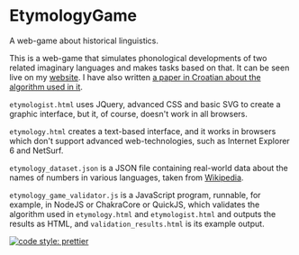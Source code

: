 # EtymologyGame
A web-game about historical linguistics.

This is a web-game that simulates phonological developments of two related imaginary languages and makes tasks based on that. It can be seen live on my [website](http://flatassembler.github.io/etymologist.html). I have also written [a paper in Croatian about the algorithm used in it](https://flatassembler.github.io/Fonoloska_evolucija_jezika.docx).

`etymologist.html` uses JQuery, advanced CSS and basic SVG to create a graphic interface, but it, of course, doesn't work in all browsers.

`etymology.html` creates a text-based interface, and it works in browsers which don't support advanced web-technologies, such as Internet Explorer 6 and NetSurf.

`etymology_dataset.json` is a JSON file containing real-world data about the names of numbers in various languages, taken from [Wikipedia](https://en.wikipedia.org/wiki/List_of_numbers_in_various_languages).

`etymology_game_validator.js` is a JavaScript program, runnable, for example, in NodeJS or ChakraCore or QuickJS, which validates the algorithm used in `etymology.html` and `etymologist.html` and outputs the results as HTML, and `validation_results.html` is its example output.

[![code style: prettier](https://img.shields.io/badge/code_style-prettier-ff69b4.svg?style=flat-square)](https://github.com/prettier/prettier)
